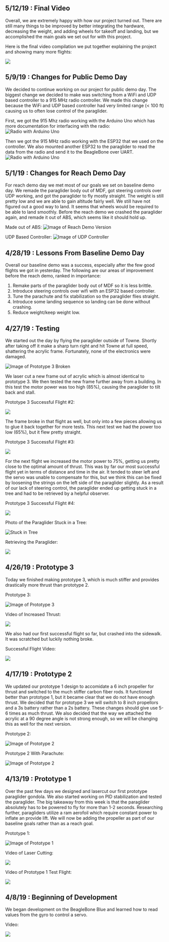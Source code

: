 ## 5/12/19 : Final Video
Overall, we are extremely happy with how our project turned out.  There are still many things to be improved by better integrating the hardware, decreasing the weight, and adding wheels for takeoff and landing, but we accomplished the main goals we set out for with this project.

Here is the final video compilation we put together explaining the project and showing many more flights:

[![](http://img.youtube.com/vi/Fl8BBaURvAc/0.jpg)](http://www.youtube.com/watch?v=Fl8BBaURvAc "Final Video")

## 5/9/19 : Changes for Public Demo Day
We decided to continue working on our project for public demo day.  The biggest change we decided to make was switching from a WiFi and UDP based controller to a 915 MHz radio controller.  We made this change because the WiFi and UDP based controller had very limited range (< 100 ft) causing us to often lose control of the paraglider.

First, we got the 915 Mhz radio working with the Arduino Uno which has more documentation for interfacing with the radio:
![Radio with Arduino Uno](images/915Arduino.jpg)

Then we got the 915 MHz radio working with the ESP32 that we used on the controller.  We also mounted another ESP32 to the paraglider to read the data from the radio and send it to the BeagleBone over UART.
![Radio with Arduino Uno](images/915Controller.jpg)

## 5/1/19 : Changes for Reach Demo Day
For reach demo day we met most of our goals we set on baseline demo day.  We remade the paraglider body out of MDF, got steering controls over UDP working, and got the paraglider to fly mostly straight.  The weight is still pretty low and we are able to gain altitude fairly well.  We still have not figured out a good way to land.  It seems that wheels would be required to be able to land smoothly.  Before the reach demo we crashed the paraglider again, and remade it out of ABS, which seems like it should hold up.

Made out of ABS:
![Image of Reach Demo Version](images/Proto3-3.jpg)

UDP Based Controller:
![Image of UDP Controller](images/UDPController.jpg)

## 4/28/19 : Lessons From Baseline Demo Day
Overall our baseline demo was a success, especially after the few good flights we got in yesterday.  The following are our areas of improvement before the reach demo, ranked in importance:

1. Remake parts of the paraglider body out of MDF so it is less brittle.
2. Introduce steering controls over wifi with an ESP32 based controller.
3. Tune the parachute and fix stabilization so the paraglider flies straight.
4. Introduce some landing sequence so landing can be done without crashing.
5. Reduce weight/keep weight low. 

## 4/27/19 : Testing
We started out the day by flying the paraglider outside of Towne.  Shortly after taking off it make a sharp turn right and hit Towne at full speed, shattering the acrylic frame.  Fortunately, none of the electronics were damaged.

![Image of Prototype 3 Broken](images/Proto3-Broken.jpg)

We laser cut a new frame out of acrylic which is almost identical to prototype 3.  We then tested the new frame further away from a building.  In this test the motor power was too high (85%), causing the paraglider to tilt back and stall.

Prototype 3 Successful Flight #2:

[![](http://img.youtube.com/vi/315FXbrf8_s/0.jpg)](http://www.youtube.com/watch?v=315FXbrf8_s "Prototype 3 Successful Flight #2")

The frame broke in that flight as well, but only into a few pieces allowing us to glue it back together for more tests.  This next test we had the power too low (65%), but it flew pretty straight.

Prototype 3 Successful Flight #3:

[![](http://img.youtube.com/vi/GeHVxiIZD3Y/0.jpg)](http://www.youtube.com/watch?v=GeHVxiIZD3Y "Prototype 3 Successful Flight #3")

For the next flight we increased the motor power to 75%, getting us pretty close to the optimal amount of thrust.  This was by far our most successful flight yet in terms of distance and time in the air.  It tended to steer left and the servo was unable to compensate for this, but we think this can be fixed by loosening the strings on the left side of the paraglider slightly.  As a result of our lack of steering control, the paraglider ended up getting stuck in a tree and had to be retrieved by a helpful observer.

Prototype 3 Successful Flight #4:

[![](http://img.youtube.com/vi/cKtbJXNIHNs/0.jpg)](http://www.youtube.com/watch?v=cKtbJXNIHNs "Prototype 3 Successful Flight #4")

Photo of the Paraglider Stuck in a Tree:

![Stuck in Tree](images/Stuck-In-Tree-2.jpg)

Retrieving the Paraglider:

[![](http://img.youtube.com/vi/-4fFtbjMTS4/0.jpg)](http://www.youtube.com/watch?v=-4fFtbjMTS4 "Retrieving From Tree")

## 4/26/19 : Prototype 3
Today we finished making prototype 3, which is much stiffer and provides drastically more thrust than prototype 2.

Prototype 3:

![Image of Prototype 3](images/Proto3-1.jpg)

Video of Increased Thrust:

[![](http://img.youtube.com/vi/8ff7JRuJvxQ/0.jpg)](http://www.youtube.com/watch?v=8ff7JRuJvxQ "Thrust Demo")

We also had our first successful flight so far, but crashed into the sidewalk.  It was scratched but luckily nothing broke.

Successful Flight Video:

[![](http://img.youtube.com/vi/C3UjWpbnoko/0.jpg)](http://www.youtube.com/watch?v=C3UjWpbnoko "Prototype 3 Successful Flight #1")

## 4/17/19 : Prototype 2
We updated our prototype 1 design to accomidate a 6 inch propeller for thrust and switched to the much stiffer carbon fiber rods.  It functioned better than prototype 1, but it became clear that we do not have enough thrust.  We decided that for prototype 3 we will switch to 8 inch propellors and a 3s battery rather than a 2s battery.  These changes should give use 5-6 times as much thrust.  We also decided that the way we attached the acrylic at a 90 degree angle is not strong enough, so we will be changing this as well for the next version.

Prototype 2:

![Image of Prototype 2](images/Proto2-3.jpg)

Prototype 2 With Parachute:

![Image of Prototype 2](images/Proto2-2.jpg)

## 4/13/19 : Prototype 1
Over the past few days we designed and lasercut our first prototype paraglider gondola.  We also started working on PID stabilization and tested the paraglider.  The big takeaway from this week is that the paraglider absolutely has to be powered to fly for more than 1-2 seconds.  Researching further, paragliders utilize a ram aerofoil which require constant power to inflate an provide lift.  We will now be adding the propeller as part of our baseline goals rather than as a reach goal.

Prototype 1:

![Image of Prototype 1](images/Proto1-3.jpg)

Video of Laser Cutting:

[![](http://img.youtube.com/vi/UcsoofqWq3g/0.jpg)](http://www.youtube.com/watch?v=UcsoofqWq3g "Laser Cutting Prototype 1")

Video of Prototype 1 Test Flight:

[![](http://img.youtube.com/vi/eleDtbPhyV0/0.jpg)](http://www.youtube.com/watch?v=eleDtbPhyV0 "Prototype 1 Test Flight")

## 4/8/19 : Beginning of Development
We began development on the BeagleBone Blue and learned how to read values from the gyro to control a servo.

Video:

[![](http://img.youtube.com/vi/wRViI__6b7c/0.jpg)](http://www.youtube.com/watch?v=wRViI__6b7c "RC Paraglider Gyro Based Servo Control")
